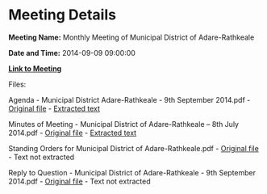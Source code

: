 # Meeting Details

**Meeting Name:** Monthly Meeting of Municipal District of Adare-Rathkeale

**Date and Time:** 2014-09-09 09:00:00

**[Link to Meeting](https://www.limerick.ie/council/whats-on/monthly-meeting-municipal-district-adare-rathkeale-11)**

Files: 

Agenda - Municipal District Adare-Rathkeale - 9th September 2014.pdf - [Original file](https://www.limerick.ie/sites/default/files/media/documents/2017-07/4%20reply_to_question_-_municipal_district_of_adare-rathkeale_-_9th_september_2014.pdf) - [Extracted text](./Agenda%20-%20Municipal%20District%20Adare-Rathkeale%20-%209th%20September%202014.md)

Minutes of Meeting - Municipal District of Adare-Rathkeale – 8th July 2014.pdf - [Original file](https://www.limerick.ie/sites/default/files/media/documents/2017-07/2%20municipal_district_adare-rathkeale_-_minutes_of_meeting_8th_july_2014.pdf) - [Extracted text](./Minutes%20of%20Meeting%20-%20Municipal%20District%20of%20Adare-Rathkeale%20%E2%80%93%208th%20July%202014.md)

Standing Orders for Municipal District of Adare-Rathkeale.pdf - [Original file](https://www.limerick.ie/sites/default/files/media/documents/2017-07/3%20standing_orders_for_the_municipal_district_of_adare-rathkeale_0.pdf) - Text not extracted

Reply to Question - Municipal District of Adare-Rathkeale - 9th September 2014.pdf - [Original file](https://www.limerick.ie/sites/default/files/media/documents/2017-07/4%20reply_to_question_-_municipal_district_of_adare-rathkeale_-_9th_september_2014.pdf) - Text not extracted

